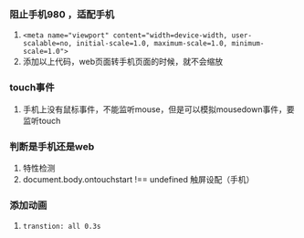 ### 阻止手机980 ，适配手机

1. `<meta name="viewport" content="width=device-width, user-scalable=no, initial-scale=1.0, maximum-scale=1.0, minimum-scale=1.0">
   `
2. 添加以上代码，web页面转手机页面的时候，就不会缩放

### touch事件

1. 手机上没有鼠标事件，不能监听mouse，但是可以模拟mousedown事件，要监听touch

### 判断是手机还是web

1. 特性检测
2. document.body.ontouchstart !== undefined  触屏设配（手机）

### 添加动画

1. `transtion: all 0.3s`
